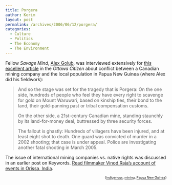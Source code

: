 ```yaml
---
title: Porgera
author: Kerim
layout: post
permalink: /archives/2006/06/12/porgera/
categories:
  - Culture
  - Politics
  - The Economy
  - The Environment
---
```

Fellow *Savage Mind*, <a href="http://alex.golub.name/log/2006/06/04/article-on-the-ipili-in-the-ottowa-citizen/" onclick="_gaq.push(['_trackEvent', 'outbound-article', 'http://alex.golub.name/log/2006/06/04/article-on-the-ipili-in-the-ottowa-citizen/', 'Alex Golub']);" >Alex Golub</a>, was interviewed extensively for <a href="http://www.canada.com/ottawacitizen/news/story.html?id=26bacccd-fa28-4f96-b067-a436b6a6d881" onclick="_gaq.push(['_trackEvent', 'outbound-article', 'http://www.canada.com/ottawacitizen/news/story.html?id=26bacccd-fa28-4f96-b067-a436b6a6d881', 'this excellent article']);" >this excellent article</a> in the *Ottawa Citizen* about conflict between a Canadian mining company and the local population in Papua New Guinea (where Alex did his fieldwork):

> And so the stage was set for the tragedy that is Porgera: On the one side, hundreds of people who feel they have every right to scavenge for gold on Mount Waruwari, based on kinship ties, their bond to the land, their gold-panning past or tribal compensation customs.
> 
> On the other side, a 21st-century Canadian mine, standing staunchly by its land-for-money deal, buttressed by three security forces.
> 
> The fallout is ghastly: Hundreds of villagers have been injured, and at least eight shot to death. One guard was convicted of murder in a 2002 shooting; that case is under appeal. Police are investigating another fatal shooting in March 2005. 

The issue of international mining companies vs. native rights was discussed in an earlier post on Keywords. <a href="http://test.oxus.net/archives/2005/06/23/whats-happening-in-kashipur-invited-post/" onclick="_gaq.push(['_trackEvent', 'outbound-article', 'http://test.oxus.net/archives/2005/06/23/whats-happening-in-kashipur-invited-post/', 'Read filmmaker Vinod Raja&#8217;s account of events in Orissa, India']);" >Read filmmaker Vinod Raja&#8217;s account of events in Orissa, India</a>.  
<!-- technorati tags start -->

<div style="text-align:right;">
  <span style="font-size:x-small;">{<a href="http://www.technorati.com/tag/indigenous" onclick="_gaq.push(['_trackEvent', 'outbound-article', 'http://www.technorati.com/tag/indigenous', 'indigenous']);"  rel="tag">indigenous</a>, <a href="http://www.technorati.com/tag/mining" onclick="_gaq.push(['_trackEvent', 'outbound-article', 'http://www.technorati.com/tag/mining', 'mining']);"  rel="tag">mining</a>, <a href="http://www.technorati.com/tag/Papua New Guinea" onclick="_gaq.push(['_trackEvent', 'outbound-article', 'http://www.technorati.com/tag/Papua New Guinea', 'Papua New Guinea']);"  rel="tag">Papua New Guinea</a>}</span>


<!-- technorati tags end -->

